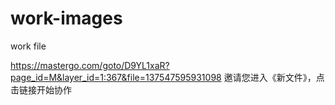 # work-images
work file


https://mastergo.com/goto/D9YL1xaR?page_id=M&layer_id=1:367&file=137547595931098 邀请您进入《新文件》，点击链接开始协作